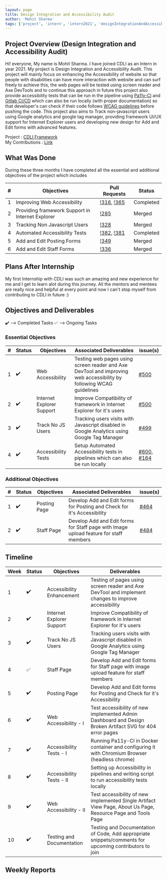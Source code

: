 ```yaml
---
layout: page
title: Design Integration and Accessibility Audit
author: 'Mohit Sharma'
tags: ['project', 'intern', 'intern2021', 'designIntegrationAndAccessibilityAudit']
---
```


## Project Overview (Design Integration and Accessibility Audit)
Hi! everyone, My name is Mohit Sharma. I have joined CDLI as an Intern in year 2021. My project is Design Integration and Accessibility Audit. This project will mainly focus on enhancing the Accessibility of website so that people with disabilities can have more interaction with website and can surf freely to achieve this, the web pages will be tested using screen reader and Axe DevTools and to continue this approach in future this project also provide accessibility tests that can be run in the pipeline using [Pa11y-CI](https://github.com/pa11y/pa11y-ci) and [Gitlab CI/CD](https://docs.gitlab.com/ee/ci/) which can also be run locally (with proper documentation) so that developer's can check if their code follows [WCAG guidelines](https://www.w3.org/WAI/WCAG21/quickref/) before pushing the code. This project also aims to Track non-javascript users using Google analytics and google tag manager, providing framework UI/UX support for Internet Explorer users and developing new design for Add and Edit forms with advanced features.

Project : [CDLI Framework](https://gitlab.com/cdli/framework)  <br/>
My Contributions : [Link](https://gitlab.com/cdli/framework/-/merge_requests?scope=all&state=all&author_username=ViperM)

## What Was Done
During these three months I have completed all the essential and additional objectives of the project which includes

| \# | Objectives         | Pull Requests                                             | Status |
| --- | ------------------ | ------------------------------------------------------------------- | -------- |
| 1 | Improving Web Accessibility | [!316](https://gitlab.com/cdli/framework/-/merge_requests/316), [!365](https://gitlab.com/cdli/framework/-/merge_requests/365) | Completed  |
| 2 | Providing framework Support in Internet Explorer | [!285](https://gitlab.com/cdli/framework/-/merge_requests/285) | Merged |
| 3 | Tracking Non Javascript Users | [!328](https://gitlab.com/cdli/framework/-/merge_requests/328) | Merged |
| 4 | Automated Accessibility Tests | [!382](https://gitlab.com/cdli/framework/-/merge_requests/382), [!381](https://gitlab.com/cdli/framework/-/merge_requests/381) | Completed |
| 5 | Add and Edit Posting Forms | [!349](https://gitlab.com/cdli/framework/-/merge_requests/349) | Merged |
| 6 | Add and Edit Staff Forms | [!336](https://gitlab.com/cdli/framework/-/merge_requests/336) | Merged |


## Plans After Internship
My first Internship with CDLI was such an amazing and new experience for me and I get to learn alot during this journey. All the mentors and mentees are really nice and helpful at every point and now I can't stop myself from contributing to CDLI in future :)


## Objectives and Deliverables

:heavy_check_mark: --> Completed Tasks
:white_check_mark: --> Ongoing Tasks

### Essential Objectives

| \# | Status  | Objectives         | Associated Deliverables                                             | issue(s) |
| --- | --- | ------------------ | ------------------------------------------------------------------- | -------- |
| 1 | :heavy_check_mark: | Web Accessibility | Testing web pages using screen reader and Axe DevTool and improving web accessibility by following WCAG guidelines |  [#500](https://gitlab.com/cdli/framework/-/issues/500)   |
| 2 |:heavy_check_mark: | Internet Explorer Support | Improve Compatibility of framework in Internet Explorer for it's users | [#500](https://gitlab.com/cdli/framework/-/issues/500) |
| 3 | :heavy_check_mark:| Track No JS Users | Tracking users visits with Javascript disabled in Google Analytics using Google Tag Manager | [#499](https://gitlab.com/cdli/framework/-/issues/499) |
| 4 | :heavy_check_mark: | Accessibility Tests | Setup Automated Accessibility tests in pipelines which can also be run locally | [#600](https://gitlab.com/cdli/framework/-/issues/600), [#164](https://gitlab.com/cdli/framework/-/issues/164) |

### Additional Objectives

| \# | Status  | Objectives                    | Associated Deliverables         | issue(s) |
| --- | --- | ----------------------------- | ---------------------------------------------- | -------- |
| 1 | :heavy_check_mark: | Posting Page | Develop Add and Edit forms for Posting and Check for it's Accessibility | [#464](https://gitlab.com/cdli/framework/-/issues/464) |
| 2 | :heavy_check_mark: | Staff Page | Develop Add and Edit forms for Staff page with Image upload feature for staff members	 | [#484](https://gitlab.com/cdli/framework/-/issues/484) |


## Timeline  

| Week | Status  |Objectives | Deliverables |
|---|---|---|---|
|1| :heavy_check_mark: | Accessibility Enhancement | Testing of pages using screen reader and Axe DevTool and implement changes to improve accessibility |
|2| :heavy_check_mark:| Internet Explorer Support | Improve Compatibility of framework in Internet Explorer for it's users |
|3| :heavy_check_mark: | Track No JS Users |  Tracking users visits with Javascript disabled in Google Analytics using Google Tag Manager  |
|4| :white_check_mark: | Staff Page | Develop Add and Edit forms for Staff page with image upload feature for staff members |
|5| :heavy_check_mark: | Posting Page | Develop Add and Edit forms for Posting and Check for it's Accessibility |
|6| :heavy_check_mark: | Web Accessibility - I | Test accessibility of new implemented Admin Dashboard and Design Broken Artifact SVG for 404 error pages | 
|7| :heavy_check_mark: | Accessibility Tests - I | Running Pa11y-CI in Docker container and configuring it with Chromium Browser (headless chrome)  |
|8| :heavy_check_mark: | Accessibility Tests - II | Setting up Accessibility in pipelines and writing script to run accessibility tests locally |
|9| :heavy_check_mark: | Web Accessibility - II | Test accessibility of new implemented Single Artifact View Page, About Us Page, Resource Page and Tools Page |
|10| :heavy_check_mark: | Testing and Documentation | Testing and Documentation of Code, Add appropriate snippets/comments for upcoming contributors to join |


## Weekly Reports 




